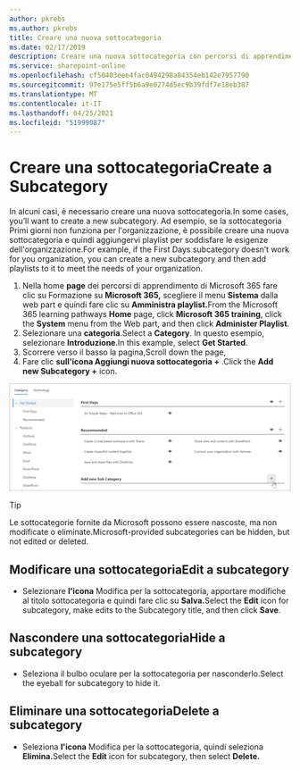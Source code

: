 ```yaml
---
author: pkrebs
ms.author: pkrebs
title: Creare una nuova sottocategoria
ms.date: 02/17/2019
description: Creare una nuova sottocategoria con percorsi di apprendimento
ms.service: sharepoint-online
ms.openlocfilehash: cf50403eee4fac0494298a84354eb142e7957790
ms.sourcegitcommit: 97e175e5ff5b6a9e0274d5ec9b39fdf7e18eb387
ms.translationtype: MT
ms.contentlocale: it-IT
ms.lasthandoff: 04/25/2021
ms.locfileid: "51999087"
---
```

# <a name="create-a-subcategory"></a><span data-ttu-id="e1e55-103">Creare una sottocategoria</span><span class="sxs-lookup"><span data-stu-id="e1e55-103">Create a Subcategory</span></span> 
<span data-ttu-id="e1e55-104">In alcuni casi, è necessario creare una nuova sottocategoria.</span><span class="sxs-lookup"><span data-stu-id="e1e55-104">In some cases, you’ll want to create a new subcategory.</span></span> <span data-ttu-id="e1e55-105">Ad esempio, se la sottocategoria Primi giorni non funziona per l'organizzazione, è possibile creare una nuova sottocategoria e quindi aggiungervi playlist per soddisfare le esigenze dell'organizzazione.</span><span class="sxs-lookup"><span data-stu-id="e1e55-105">For example, if the First Days subcategory doesn’t work for you organization, you can create a new subcategory and then add playlists to it to meet the needs of your organization.</span></span> 

1. <span data-ttu-id="e1e55-106">Nella home **page** dei percorsi di apprendimento di Microsoft 365 fare clic su Formazione su **Microsoft 365,** scegliere il menu **Sistema** dalla web part e quindi fare clic su **Amministra playlist.**</span><span class="sxs-lookup"><span data-stu-id="e1e55-106">From the Microsoft 365 learning pathways **Home** page, click **Microsoft 365 training**, click the **System** menu from the Web part, and then click **Administer Playlist**.</span></span> 
2. <span data-ttu-id="e1e55-107">Selezionare una **categoria**.</span><span class="sxs-lookup"><span data-stu-id="e1e55-107">Select a **Category**.</span></span> <span data-ttu-id="e1e55-108">In questo esempio, selezionare **Introduzione**.</span><span class="sxs-lookup"><span data-stu-id="e1e55-108">In this example, select **Get Started**.</span></span>  
3. <span data-ttu-id="e1e55-109">Scorrere verso il basso la pagina,</span><span class="sxs-lookup"><span data-stu-id="e1e55-109">Scroll down the page,</span></span> 
3. <span data-ttu-id="e1e55-110">Fare clic **sull'icona Aggiungi nuova sottocategoria +** .</span><span class="sxs-lookup"><span data-stu-id="e1e55-110">Click the **Add new Subcategory +** icon.</span></span>  

![cg-newsubcategory.png](media/cg-newsubcategory.png)

> [!TIP]
> <span data-ttu-id="e1e55-112">Le sottocategorie fornite da Microsoft possono essere nascoste, ma non modificate o eliminate.</span><span class="sxs-lookup"><span data-stu-id="e1e55-112">Microsoft-provided subcategories can be hidden, but not edited or deleted.</span></span> 

## <a name="edit-a-subcategory"></a><span data-ttu-id="e1e55-113">Modificare una sottocategoria</span><span class="sxs-lookup"><span data-stu-id="e1e55-113">Edit a subcategory</span></span>
- <span data-ttu-id="e1e55-114">Selezionare **l'icona** Modifica per la sottocategoria, apportare modifiche al titolo sottocategoria e quindi fare clic su **Salva.**</span><span class="sxs-lookup"><span data-stu-id="e1e55-114">Select the **Edit** icon for subcategory, make edits to the Subcategory title, and then click **Save**.</span></span>

## <a name="hide-a-subcategory"></a><span data-ttu-id="e1e55-115">Nascondere una sottocategoria</span><span class="sxs-lookup"><span data-stu-id="e1e55-115">Hide a subcategory</span></span>
- <span data-ttu-id="e1e55-116">Seleziona il bulbo oculare per la sottocategoria per nasconderlo.</span><span class="sxs-lookup"><span data-stu-id="e1e55-116">Select the eyeball for subcategory to hide it.</span></span> 

## <a name="delete-a-subcategory"></a><span data-ttu-id="e1e55-117">Eliminare una sottocategoria</span><span class="sxs-lookup"><span data-stu-id="e1e55-117">Delete a subcategory</span></span>
- <span data-ttu-id="e1e55-118">Seleziona **l'icona** Modifica per la sottocategoria, quindi seleziona **Elimina.**</span><span class="sxs-lookup"><span data-stu-id="e1e55-118">Select the **Edit** icon for subcategory, then select **Delete.**</span></span> 
